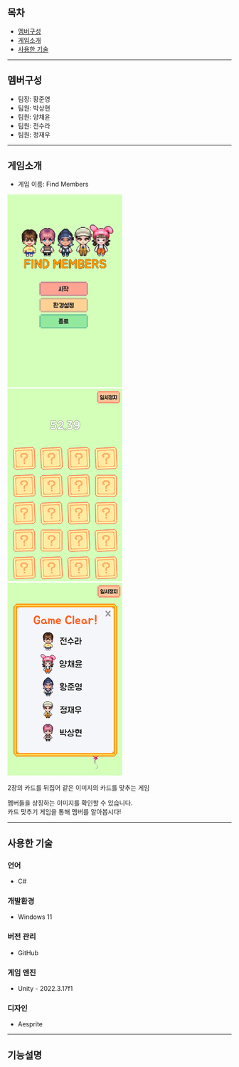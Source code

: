 ## 목차
+ [멤버구성](https://github.com/sooroora/FindMembers?tab=readme-ov-file#%EB%A9%A4%EB%B2%84%EA%B5%AC%EC%84%B1)
+ [게임소개](https://github.com/sooroora/FindMembers?tab=readme-ov-file#%EA%B2%8C%EC%9E%84%EC%86%8C%EA%B0%9C)
+ [사용한 기술](https://github.com/sooroora/FindMembers?tab=readme-ov-file#%EC%82%AC%EC%9A%A9%ED%95%9C-%EA%B8%B0%EC%88%A0)
  
---

## 멤버구성
+ 팀장: 황준영
+ 팀원: 박상현
+ 팀원: 양채윤
+ 팀원: 전수라
+ 팀원: 정재우

----

## 게임소개
+ 게임 이름: Find Members

![시작화면](https://github.com/sooroora/FindMembers/blob/main/ReadMeSources/StartScene.png?raw=true)
![게임화면](https://github.com/sooroora/FindMembers/blob/main/ReadMeSources/MainScene.png?raw=true)
![클리어화면](https://github.com/sooroora/FindMembers/blob/main/ReadMeSources/Clear.png?raw=true)

2장의 카드를 뒤집어 같은 이미지의 카드를 맞추는 게임

멤버들을 상징하는 이미지를 확인할 수 있습니다. <br>
카드 맞추기 게임을 통해 멤버를 알아봅시다!

---

## 사용한 기술
### 언어
+ C#

### 개발환경
+ Windows 11

### 버전 관리
+ GitHub

### 게임 엔진
+ Unity - 2022.3.17f1

### 디자인
+ Aesprite
  
---

## 기능설명
